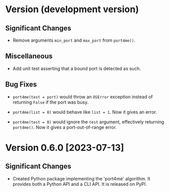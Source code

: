 # Version (development version)

## Significant Changes

 * Remove arguments `min_port` and `max_port` from `port4me()`.

## Miscellaneous

 * Add unit test asserting that a bound port is detected as such.

## Bug Fixes

 * `port4me(test = port)` would throw an `OSError` exception instead
   of returning `False` if the port was busy.

 * `port4me(list = 0)` would behave like `list = 1`.  Now it gives an
   error.

 * `port4me(test = 0)` would ignore the `test` argument, effectively
   returning `port4me()`.  Now it gives a port-out-of-range error.


# Version 0.6.0 [2023-07-13]

## Significant Changes

 * Created Python package implementing the 'port4me' algorithm.  It
   provides both a Python API and a CLI API.  It is released on PyPI.
